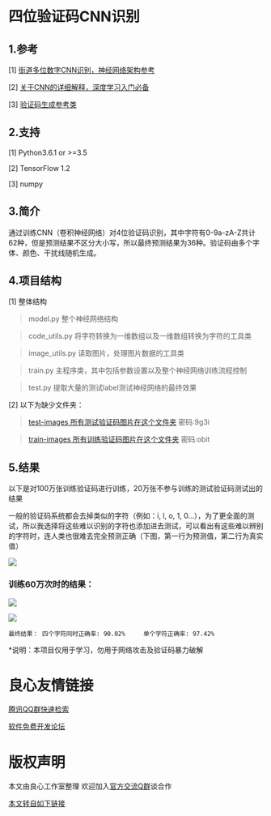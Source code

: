 # 四位验证码CNN识别

## 1.参考
[1] [街道多位数字CNN识别，神经网络架构参考](http://u.720life.cn/g/54145d0471d91890860f7f8463c0304639beef16ecdf45e04ce01c1b607f4d6ca31b2b1a02ea0b610d0dda4d24f49be4)

[2] [关于CNN的详细解释，深度学习入门必备](http://u.720life.cn/g/df11a8773b601ea6763063801f3d742ea7237d76f3eeaf677a818cdc9ce1337bcae8b745766f63a52ef4939286a36c503ca5069bc77a1a5ed33ac850fce470818af39dbf1f6aee58fc60f4a59c4548e1)


[3] [验证码生成参考类](http://u.720life.cn/g/5c954f4cd4204fb6c09a7e58aa70844da2b730da0ec5621a6553057e9cafa790c45b42c06d4669b4b970c5f8d7c93d5db0d87148098525ffdab8720e5d3542308873a125037281935bee775d7f1e3ba99187161ad83e100ba43cc4a560121f870626097a7352d38f7cb5f87a3e042dda290181edfd1d4469eb907d60670532b6)

## 2.支持
[1] Python3.6.1 or >=3.5

[2] TensorFlow 1.2

[3] numpy

## 3.简介
通过训练CNN（卷积神经网络）对4位验证码识别，其中字符有0-9a-zA-Z共计62种，但是预测结果不区分大小写，所以最终预测结果为36种。验证码由多个字体、颜色、干扰线随机生成。

## 4.项目结构
[1] 整体结构
>model.py 整个神经网络结构

>code_utils.py 将字符转换为一维数组以及一维数组转换为字符的工具类

>image_utils.py 读取图片，处理图片数据的工具类

>train.py 主程序类，其中包括参数设置以及整个神经网络训练流程控制

>test.py 提取大量的测试label测试神经网络的最终效果

[2] 以下为缺少文件夹：

>[test-images 所有测试验证码图片在这个文件夹](http://u.720life.cn/g/d47e402704915d3bea7686bcd5bdba93ae469007a8a176e8823dffd1514b2588 ) 密码:9g3i

>[train-images 所有训练验证码图片在这个文件夹](http://u.720life.cn/g/d47e402704915d3bea7686bcd5bdba93d16653034f5942420c9f0c0e8ffcf276) 密码:obit

## 5.结果

以下是对100万张训练验证码进行训练，20万张不参与训练的测试验证码测试出的结果

一般的验证码系统都会去掉类似的字符（例如：i, l, o, 1, 0...），为了更全面的测试，所以我选择将这些难以识别的字符也添加进去测试，可以看出有这些难以辨别的字符时，连人类也很难去完全预测正确（下图，第一行为预测值，第二行为真实值）

![](http://git.oschina.net/kdldbq/verification-decoder/raw/master/result/train_1w.jpg)

### 训练60万次时的结果：

![](http://git.oschina.net/kdldbq/verification-decoder/raw/master/result/60w_loss.png)

![](http://git.oschina.net/kdldbq/verification-decoder/raw/master/result/60w_output.png)

```
最终结果： 四个字符同时正确率: 90.02%		单个字符正确率: 97.42%
```

*说明：本项目仅用于学习，勿用于网络攻击及验证码暴力破解


 # 良心友情链接

[腾讯QQ群快速检索](http://u.720life.cn/s/8cf73f7c)

[软件免费开发论坛](http://u.720life.cn/s/bbb01dc0)

# 版权声明 

本文由良心工作室整理 欢迎加入[官方交流Q群](https://u.720life.cn/s/f2316816)谈合作

[本文转自如下链接](http://u.720life.cn/g/2e71d0f0a5c601172267ba20d3a43c6ea82ded4fa97fa3ff9a56c90ce5b14912efbadba9e493212cddb17c1c3118a20874dda7e7a66a3f5b3729829d1e5b259dd2d35ce5e4589989b970e0e64813b665)